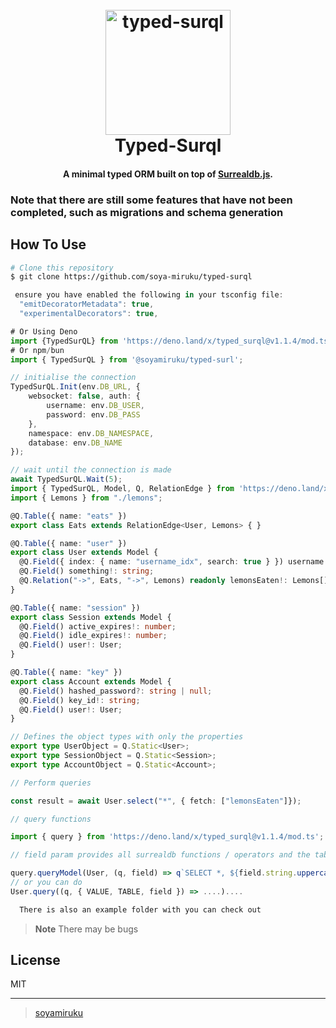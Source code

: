 
<h1 align="center">
  <br>
  <a href="http://www.amitmerchant.com/electron-markdownify"><img src="https://i.postimg.cc/5Nv9t960/file-JF5l-KVEp2mxqb-J94-Wk-F7h-O1-E.jpg" alt="typed-surql" width="200"></a>
  <br>
  Typed-Surql
  <br>
</h1>

<h4 align="center">A minimal typed ORM built on top of <a href="https://github.com/surrealdb/surrealdb.js" target="_blank">Surrealdb.js</a>.</h4>
<h3> Note that there are still some features that have not been completed, such as migrations and schema generation</h3>

## How To Use

```bash
# Clone this repository
$ git clone https://github.com/soya-miruku/typed-surql
```

```ts
 ensure you have enabled the following in your tsconfig file:
  "emitDecoratorMetadata": true,
  "experimentalDecorators": true,
```

```ts
# Or Using Deno
import {TypedSurQL} from 'https://deno.land/x/typed_surql@v1.1.4/mod.ts';
# Or npm/bun
import { TypedSurQL } from '@soyamiruku/typed-surl';

// initialise the connection
TypedSurQL.Init(env.DB_URL, {
	websocket: false, auth: {
		username: env.DB_USER,
		password: env.DB_PASS
	},
	namespace: env.DB_NAMESPACE,
	database: env.DB_NAME
});

// wait until the connection is made
await TypedSurQL.Wait(5);
import { TypedSurQL, Model, Q, RelationEdge } from 'https://deno.land/x/typed_surql@v1.1.4/mod.ts';
import { Lemons } from "./lemons";

@Q.Table({ name: "eats" })
export class Eats extends RelationEdge<User, Lemons> { }

@Q.Table({ name: "user" })
export class User extends Model {
  @Q.Field({ index: { name: "username_idx", search: true } }) username!: string;
  @Q.Field() something!: string;
  @Q.Relation("->", Eats, "->", Lemons) readonly lemonsEaten!: Lemons[];
}

@Q.Table({ name: "session" })
export class Session extends Model {
  @Q.Field() active_expires!: number;
  @Q.Field() idle_expires!: number;
  @Q.Field() user!: User;
}

@Q.Table({ name: "key" })
export class Account extends Model {
  @Q.Field() hashed_password?: string | null;
  @Q.Field() key_id!: string;
  @Q.Field() user!: User;
}

// Defines the object types with only the properties
export type UserObject = Q.Static<User>;
export type SessionObject = Q.Static<Session>;
export type AccountObject = Q.Static<Account>;

// Perform queries

const result = await User.select("*", { fetch: ["lemonsEaten"]});

// query functions

import { query } from 'https://deno.land/x/typed_surql@v1.1.4/mod.ts';

// field param provides all surrealdb functions / operators and the table name as well allowing you to select the model properties:

query.queryModel(User, (q, field) => q`SELECT *, ${field.string.uppercase(field("username")).as("cap_username")} FROM ${field.TABLE} WHERE ${field("id")} = ....`)
// or you can do
User.query((q, { VALUE, TABLE, field }) => ....)....
```

```txt
  There is also an example folder with you can check out
```

> **Note**
> There may be bugs

## License

MIT

---

> [soyamiruku](https://github.com/soya-miruku) &nbsp;